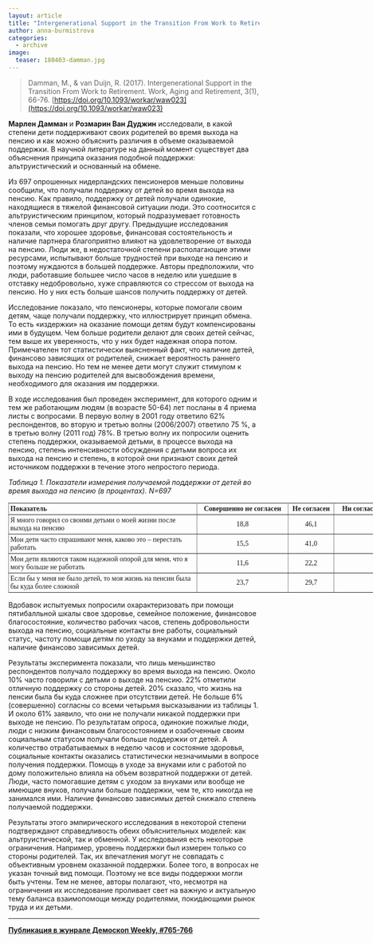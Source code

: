 ```yaml
---
layout: article
title: "Intergenerational Support in the Transition From Work to Retirement"
author: anna-burmistrova
categories: 
  - archive
image:
  teaser: 180403-damman.jpg
---
```


> Damman, M., & van Duijn, R. (2017). Intergenerational Support in the Transition From Work to Retirement. Work, Aging and Retirement, 3(1), 66-76. [https://doi.org/10.1093/workar/waw023](https://doi.org/10.1093/workar/waw023)

**Марлен Дамман** и **Розмарин Ван Дуджин** исследовали, в какой степени дети поддерживают своих родителей во время выхода на пенсию и как можно объяснить различия в объеме оказываемой поддержки. В научной литературе на данный момент существует два объяснения принципа оказания подобной поддержки: альтруистический и основанный на обмене.

Из 697 опрошенных нидерландских пенсионеров меньше половины сообщили, что получали поддержку от детей во время выхода на пенсию. Как правило, поддержку от детей получали одинокие, находящиеся в тяжелой финансовой ситуации люди. Это соотносится с альтруистическим принципом, который подразумевает готовность членов семьи помогать друг другу. Предыдущие исследования показали, что хорошее здоровье, финансовая состоятельность и наличие партнера благоприятно влияют на удовлетворение от выхода на пенсию. Люди же, в недостаточной степени располагающие этими ресурсами, испытывают больше трудностей при выходе на пенсию и поэтому нуждаются в большей поддержке. Авторы предположили, что люди, работавшие большее число часов в неделю или ушедшие в отставку недобровольно, хуже справляются со стрессом от выхода на пенсию. Но у них есть больше шансов получить поддержку от детей.

Исследование показало, что пенсионеры, которые помогали своим детям, чаще получали поддержку, что иллюстрирует принцип обмена. То есть «издержки» на оказание помощи детям будут компенсированы ими в будущем. Чем больше родители делают для своих детей сейчас, тем выше их уверенность, что у них будет надежная опора потом. Примечателен тот статистически выясненный факт, что наличие детей, финансово зависящих от родителей, снижает вероятность раннего выхода на пенсию. Но тем не менее дети могут служит стимулом к выходу на пенсию родителей для высвобождения времени, необходимого для оказания им поддержки.

В ходе исследования был проведен эксперимент, для которого одним и тем же работающим людям (в возрасте 50-64) лет посланы в 4 приема листы с вопросами. В первую волну в 2001 году ответило 62% респондентов, во вторую и третью волны (2006/2007) ответило 75 %, а в третью волну (2011 год) 78%. В третью волну их попросили оценить степень поддержки, оказываемой детьми, в процессе выхода на пенсию, степень интенсивности обсуждения с детьми вопроса их выхода на пенсию и степень, в которой они признают своих детей источником поддержки в течение этого непростого периода.

*Таблица 1. Показатели измерения получаемой поддержки от детей во время выхода на пенсию (в процентах). N=697*

<style type="text/css">
.tg  {border-collapse:collapse;border-spacing:0;}
.tg td{font-family:Arial, sans-serif;font-size:14px;padding:3px 3px;border-style:solid;border-width:1px;overflow:hidden;word-break:normal;border-color:black;}
.tg th{font-family:Arial, sans-serif;font-size:14px;font-weight:normal;padding:3px 3px;border-style:solid;border-width:1px;overflow:hidden;word-break:normal;border-color:black;}
.tg .tg-161g{font-family:Georgia, serif !important;;border-color:inherit;text-align:center}
.tg .tg-4ie5{font-weight:bold;font-size:14px;font-family:Georgia, serif !important;;border-color:inherit;text-align:left}
.tg .tg-j8cd{font-weight:bold;font-family:Georgia, serif !important;;border-color:inherit;text-align:center}
.tg .tg-qpru{font-family:Georgia, serif !important;;border-color:inherit;text-align:left}
</style>
<table class="tg" style="undefined;table-layout: fixed; width: 1100px">
<colgroup>
<col style="width: 378px">
<col style="width: 184px">
<col style="width: 92px">
<col style="width: 208px">
<col style="width: 76px">
<col style="width: 162px">
</colgroup>
  <tr>
    <th class="tg-4ie5">Показатель<br></th>
    <th class="tg-j8cd">Совершенно не согласен<br></th>
    <th class="tg-j8cd">Не согласен<br></th>
    <th class="tg-j8cd">Ни согласен, ни не согласен<br></th>
    <th class="tg-j8cd">Согласен<br></th>
    <th class="tg-j8cd">Совершенно согласен<br></th>
  </tr>
  <tr>
    <td class="tg-qpru">Я много говорил со своими детьми о моей жизни после выхода на пенсию</td>
    <td class="tg-161g">18,8<br></td>
    <td class="tg-161g">46,1<br></td>
    <td class="tg-161g">25,0<br></td>
    <td class="tg-161g">9,6<br></td>
    <td class="tg-161g">0,6<br></td>
  </tr>
  <tr>
    <td class="tg-qpru">Мои дети часто спрашивают меня, каково это – перестать работать<br></td>
    <td class="tg-161g">15,5<br></td>
    <td class="tg-161g">41,0<br></td>
    <td class="tg-161g">30,3<br></td>
    <td class="tg-161g">12,8<br></td>
    <td class="tg-161g">0,4<br></td>
  </tr>
  <tr>
    <td class="tg-qpru">Мои дети являются таком надежной опорой для меня, что я могу больше не работать<br></td>
    <td class="tg-161g">11,6<br></td>
    <td class="tg-161g">22,2<br></td>
    <td class="tg-161g">43,9<br></td>
    <td class="tg-161g">19,1<br></td>
    <td class="tg-161g">3,2<br></td>
  </tr>
  <tr>
    <td class="tg-qpru">Если бы у меня не было детей, то моя жизнь на пенсии была бы куда более сложной<br></td>
    <td class="tg-161g">23,7<br></td>
    <td class="tg-161g">29,7<br></td>
    <td class="tg-161g">26,5<br></td>
    <td class="tg-161g">16,6<br></td>
    <td class="tg-161g">3,4<br></td>
  </tr>
</table>

Вдобавок испытуемых попросили охарактеризовать при помощи пятибалльной шкалы свое здоровье, семейное положение, финансовое благосостояние, количество рабочих часов, степень добровольности выхода на пенсию, социальные контакты вне работы, социальный статус, частоту помощи детям по уходу за внуками и поддержки детей, наличие финансово зависимых детей.

Результаты эксперимента показали, что лишь меньшинство респондентов получало поддержку во время выхода на пенсию. Около 10% часто говорили с детьми о выходе на пенсию. 22% отметили отличную поддержку со стороны детей. 20% сказало, что жизнь на пенсии была бы куда сложнее при отсутствии детей. Не больше 6% (совершенно) согласны со всеми четырьмя высказывании из таблицы 1. И около 61% заявило, что они не получали никакой поддержки при выходе не пенсию. По результатам опроса, одинокие пожилые люди, люди с низким финансовым благосостоянием и озабоченные своим социальным статусом получали больше поддержки от детей. А количество отрабатываемых в неделю часов и состояние здоровья, социальные контакты оказались статистически незначимыми в вопросе получения поддержки. Помощь в уходе за внуками или с работой по дому положительно влияла на объем возвратной поддержки от детей. Люди, часто помогавшие детям с уходом за внуками или вообще не имеющие внуков, получали больше поддержки, чем те, кто никогда не занимался ими. Наличие финансово зависимых детей снижало степень получаемой поддержки.

Результаты этого эмпирического исследования в некоторой степени подтверждают справедливость обеих объяснительных моделей: как альтруистической, так и обменной. У исследования есть некоторые ограничения. Например, уровень поддержки был измерен только со стороны родителей. Так, их впечатления могут не совпадать с объективным уровнем оказанной поддержки. Более того, в вопросах не указан точный вид помощи. Поэтому не все виды поддержки могли быть учтены. Тем не менее, авторы полагают, что, несмотря на ограничения их исследование проливает свет на важную и актуальную тему баланса взаимопомощи между родителями, покидающими рынок труда и их детьми.

***
**[Публикация в жунрале Демоскоп Weekly, #765-766](http://demoscope.ru/weekly/2018/0765/digest02.php)**  
